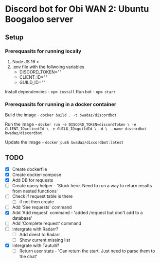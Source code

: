# Discord bot for Obi WAN 2: Ubuntu Boogaloo server

## Setup

### Prerequasits for running locally

1. Node JS 16 >
2. .env file with the follwoing variables
    - DISCORD_TOKEN=""
    - CLIENT_ID=""
    - GUILD_ID=""

Install dependencies - `npm install`
Run bot - `npm start`

### Prerequasits for running in a docker container

Build the image - `docker build . -t bwadaz/discordbot`

Run the image - ```docker run -e DISCORD_TOKEN=discordToken \
                -e CLIENT_ID=clientId \
                -e GUILD_ID=guildId \
                -d \
                --name discordbot bwadaz/discordbot```

Update the image - `docker push bwadaz/discordbot:latest`

## TODO

- [x] Create dockerfile
- [x] Create docker-compose
- [x] Add DB for requests
- [ ] Create query helper - 'Stuck here. Need to run a way to return results from nested functions'
- [ ] Check if request table is there
  - [ ] if not then create
- [ ] Add 'See requests' command
- [x] Add 'Add request' command - 'added /request but don't add to a database'
- [ ] Add 'Complete request' command
- [ ] Intergrate with Radarr?
  - [ ] Add direct to Radarr
  - [ ] Show current missing list
- [x] Intergrate with Tautulli?
  - [ ] Return user stats - 'Can return the start. Just need to parse them to the chat'
